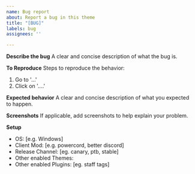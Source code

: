 ```yaml
---
name: Bug report
about: Report a bug in this theme
title: "[BUG]"
labels: bug
assignees: ''

---
```


**Describe the bug**
A clear and concise description of what the bug is.

**To Reproduce**
Steps to reproduce the behavior:
1. Go to '...'
2. Click on '....'

**Expected behavior**
A clear and concise description of what you expected to happen.

**Screenshots**
If applicable, add screenshots to help explain your problem.

**Setup**
 - OS: [e.g. Windows]
 - Client Mod: [e.g. powercord, better discord]
 - Release Channel: [eg. canary, ptb, stable]
 - Other enabled Themes: 
 - Other enabled Plugins: [eg. staff tags]
